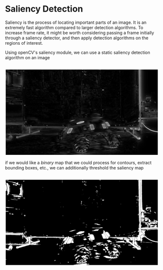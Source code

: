 # Saliency Detection
Saliency is the process of locating important parts of an image. It is an extremely fast algorithm compared to larger detection algorithms. To increase frame rate, it might be worth considering passing a frame initially through a saliency detector, and then apply detection algorithms on the regions of interest.


Using openCV's saliency module, we can use a static saliency detection algorithm on an image
<p align="center">
  <br>
  <img src="output/saliencyMap.jpg" width="500">
</p>

if we would like a *binary* map that we could process for contours, extract bounding boxes, etc., we can additionally threshold the saliency map
<p align="center">
  <br>
  <img src="output/threshMap.jpg" width="500">
</p>